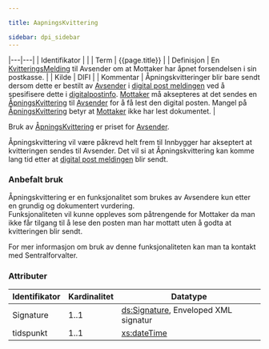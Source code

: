 ```yaml
---

title: AapningsKvittering  

sidebar: dpi_sidebar
---
```


|---|---|
| Identifikator | |
| Term          | {{page.title}} |
| Definisjon    | En [KvitteringsMelding]({{site.baseurl}}/docs/resources/begrep/sikkerDigitalPost/meldinger/KvitteringsMelding) til Avsender om at Mottaker har åpnet forsendelsen i sin postkasse. |
| Kilde         | DIFI |
| Kommentar     | Åpningskvitteringer blir bare sendt dersom dette er bestilt av [Avsender]({{site.baseurl}}/docs/resources/begrep/sikkerDigitalPost/forretningslag/StandardBusinessDocument/Sender) i [digital post meldingen]({{site.baseurl}}/docs/resources/begrep/sikkerDigitalPost/forretningslag/DigitalpostMelding.png) ved å spesifisere dette i [digitalpostinfo]({{site.baseurl}}/docs/resources/begrep/sikkerDigitalPost/begrep/DigitalPostInfo). [Mottaker]({{site.baseurl}}/docs/resources/begrep/felles/Mottaker) må aksepteres at det sendes en [ÅpningsKvittering]({{site.baseurl}}/docs/resources/begrep/sikkerDigitalPost/begrep/aapningskvittering) til [Avsender]({{site.baseurl}}/docs/resources/begrep/sikkerDigitalPost/forretningslag/StandardBusinessDocument/Sender) for å få lest den digital posten. Mangel på [ÅpningsKvittering]({{site.baseurl}}/docs/resources/begrep/sikkerDigitalPost/begrep/aapningskvittering) betyr at [Mottaker]({{site.baseurl}}/docs/resources/begrep/felles/Mottaker) ikke har lest dokumentet. |

Bruk av [ÅpningsKvittering]({{site.baseurl}}/docs/resources/begrep/sikkerDigitalPost/begrep/aapningskvittering) er priset for
[Avsender]({{site.baseurl}}/docs/resources/begrep/sikkerDigitalPost/forretningslag/StandardBusinessDocument/Sender).

Åpningskvittering vil være påkrevd helt frem til Innbygger har akseptert
at kvitteringen sendes til Avsender. Det vil si at Åpningskvittering kan
komme lang tid etter at [digital post meldingen]({{site.baseurl}}/docs/resources/begrep/sikkerDigitalPost/forretningslag/DigitalpostMelding.png)
blir sendt.

### Anbefalt bruk

Åpningskvittering er en funksjonalitet som brukes av Avsendere kun etter
en grundig og dokumentert vurdering.  
Funksjonaliteten vil kunne oppleves som påtrengende for Mottaker da man
ikke får tilgang til å lese den posten man har mottatt uten å godta at
kvitteringen blir sendt.

For mer informasjon om bruk av denne funksjonaliteten kan man ta kontakt
med Sentralforvalter.

### Attributer

| Identifikator | Kardinalitet | Datatype |
| --- | --- | --- |
| Signature | 1..1 | [ds:Signature](https://www.oasis-open.org/committees/download.php/21256/wss-v1.1-spec-errata-os-SOAPMessageSecurity.htm#_Toc118717148), Enveloped XML signatur |
| tidspunkt | 1..1 | [xs:dateTime](http://www.w3.org/TR/xmlschema-2/#dateTime) |
